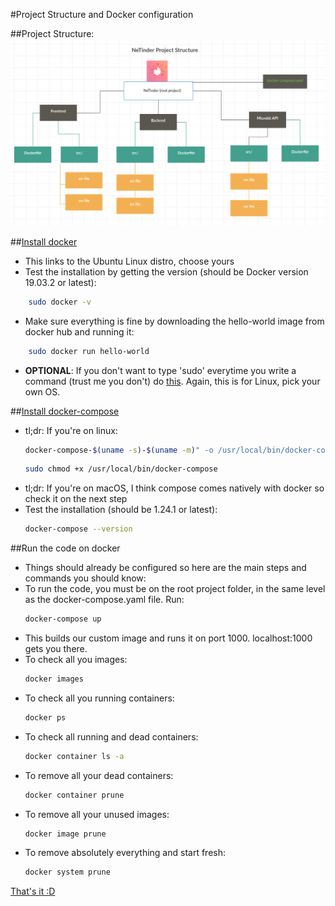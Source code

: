#Project Structure and Docker configuration

##Project Structure:
![Microservice architecture](/docs/structure.png)


##[Install docker](https://docs.docker.com/install/linux/docker-ce/ubuntu/)
- This links to the Ubuntu Linux distro, choose yours
- Test the installation by getting the version (should be Docker version 19.03.2 or latest):
```bash
    sudo docker -v
```
- Make sure everything is fine by downloading the hello-world image from docker hub and running it:
```bash
    sudo docker run hello-world
```
- **OPTIONAL**: If you don't want to type 'sudo' everytime you write a command (trust me you don't) do [this](https://docs.docker.com/install/linux/linux-postinstall/). Again, this is for Linux, pick your own OS.

##[Install docker-compose](https://docs.docker.com/compose/install/)
- tl;dr: If you're on linux:
    ```bash
    docker-compose-$(uname -s)-$(uname -m)" -o /usr/local/bin/docker-compose
    ```
    ```bash
    sudo chmod +x /usr/local/bin/docker-compose
    ```
- tl;dr: If you're on macOS, I think compose comes natively with docker so check it on the next step
- Test the installation (should be 1.24.1 or latest):
    ```bash
    docker-compose --version
    ```

##Run the code on docker
- Things should already be configured so here are the main steps and commands you should know: 
- To run the code, you must be on the root project folder, in the same level as the docker-compose.yaml file. Run:
    ```bash
    docker-compose up
    ```
- This builds our custom image and runs it on port 1000. localhost:1000 gets you there.
- To check all you images:
    ```bash
    docker images
    ```
- To check all you running containers:
    ```bash
    docker ps
    ```
- To check all running and dead containers:
    ```bash
    docker container ls -a
    ```
- To remove all your dead containers:
    ```bash
    docker container prune
    ```
- To remove all your unused images:
    ```bash
    docker image prune
    ```
- To remove absolutely everything and start fresh:
    ```bash
    docker system prune
    ```
[That's it :D](https://www.youtube.com/watch?v=Q3bbsDJWlXQ)